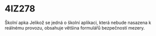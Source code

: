 # 4IZ278
Školní apka
Jelikož se jedná o školní aplikaci, která nebude nasazena k reálnému provozu, obsahuje většina formulářů bezpečností mezery. 
